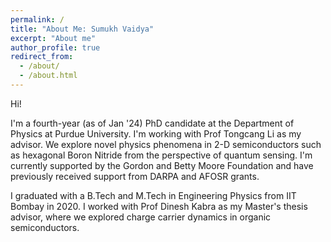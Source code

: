 ```yaml
---
permalink: /
title: "About Me: Sumukh Vaidya"
excerpt: "About me"
author_profile: true
redirect_from: 
  - /about/
  - /about.html
---
```


Hi!

I'm a fourth-year (as of Jan '24) PhD candidate at the Department of Physics at Purdue University. I'm working with Prof Tongcang Li as my advisor. 
We explore novel physics phenomena in 2-D semiconductors such as hexagonal Boron Nitride from the perspective of quantum sensing.
I'm currently supported by the Gordon and Betty Moore Foundation and have previously received support from DARPA and AFOSR grants. 

I graduated with a B.Tech and M.Tech in Engineering Physics from IIT Bombay in 2020. I worked with Prof Dinesh Kabra as my Master's thesis advisor, where we explored charge carrier dynamics in organic semiconductors. 
